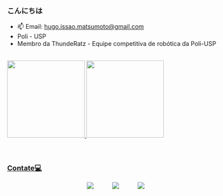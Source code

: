 ### こんにちは
- 📫 Email: hugo.issao.matsumoto@gmail.com
- Poli - USP
- Membro da ThundeRatz - Equipe competitiva de robótica da Poli-USP


<br>
<div>
  <a href="https://github.com/Hugao21">
  <img height="180em" src="https://github-readme-stats.vercel.app/api?username=Hugao21&show_icons=true&theme=demo&include_all_commits=true&count_private=true"/>
  <img height="180em" src="https://github-readme-stats.vercel.app/api/top-langs/?username=Hugao21&layout=compact&langs_count=16&theme=demo"/>
</div>
<br>
<br>
  
### Contate💻
  
  <div> 
  <p align="center">
  <a href="https://instagram.com/hugaooo0" target="_blank"><img src="https://img.shields.io/badge/-Instagram-%23E4405F?style=for-the-badge&logo=instagram&logoColor=white" target="_blank"></a>
     &nbsp;&nbsp;&nbsp;&nbsp;&nbsp;&nbsp;&nbsp;&nbsp;&nbsp;
  <a href="https://www.linkedin.com/in/hugo-matsumoto-82502b216/" target="_blank"><img src="https://img.shields.io/badge/-LinkedIn-%230077B5?style=for-the-badge&logo=linkedin&logoColor=white" target="_blank"></a> 
     &nbsp;&nbsp;&nbsp;&nbsp;&nbsp;&nbsp;&nbsp;&nbsp;&nbsp;
      <a href="mailto:hugo.issao.matsumoto@gmail.com"><img src="https://img.shields.io/badge/gmail-D14836?&style=for-the-badge&logo=gmail&logoColor=white&link=mailto:juuhf.de@gmail.com"></a>  
  </p>
</div>


  
